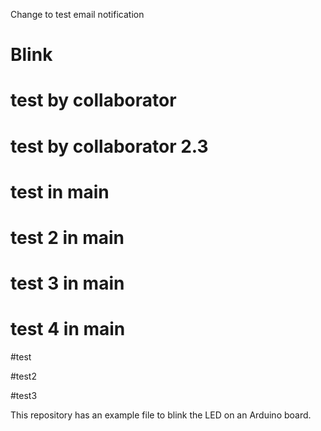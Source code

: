 Change to test email notification
# Blink

# test by collaborator

# test by collaborator 2.3

# test in main

# test 2 in main

# test 3 in main

# test 4 in main

#test

#test2

#test3

This repository has an example file to blink the LED on an Arduino board.
